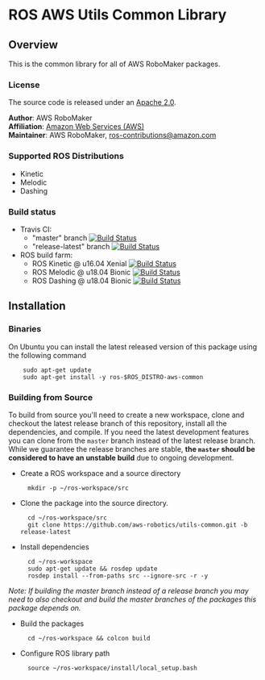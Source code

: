 # ROS AWS Utils Common Library


## Overview
This is the common library for all of AWS RoboMaker packages.

### License
The source code is released under an [Apache 2.0].

**Author**: AWS RoboMaker<br/>
**Affiliation**: [Amazon Web Services (AWS)]<br/>
**Maintainer**: AWS RoboMaker, ros-contributions@amazon.com

### Supported ROS Distributions
- Kinetic
- Melodic
- Dashing

### Build status
* Travis CI:
    * "master" branch [![Build Status](https://travis-ci.org/aws-robotics/utils-common.svg?branch=master)](https://travis-ci.org/aws-robotics/utils-common/branches)
    * "release-latest" branch [![Build Status](https://travis-ci.org/aws-robotics/utils-common.svg?branch=release-latest)](https://travis-ci.org/aws-robotics/utils-common/branches)
* ROS build farm:
    * ROS Kinetic @ u16.04 Xenial [![Build Status](http://build.ros.org/job/Kbin_uX64__aws_common__ubuntu_xenial_amd64__binary/badge/icon)](http://build.ros.org/job/Kbin_uX64__aws_common__ubuntu_xenial_amd64__binary)
    * ROS Melodic @ u18.04 Bionic [![Build Status](http://build.ros.org/job/Mbin_uB64__aws_common__ubuntu_bionic_amd64__binary/badge/icon)](http://build.ros.org/job/Mbin_uB64__aws_common__ubuntu_bionic_amd64__binary)
    * ROS Dashing @ u18.04 Bionic [![Build Status](http://build.ros2.org/job/Dbin_uB64__aws_common__ubuntu_bionic_amd64__binary/badge/icon)](http://build.ros2.org/job/Dbin_uB64__aws_common__ubuntu_bionic_amd64__binary)

## Installation

### Binaries
On Ubuntu you can install the latest released version of this package using the following command

        sudo apt-get update
        sudo apt-get install -y ros-$ROS_DISTRO-aws-common

### Building from Source

To build from source you'll need to create a new workspace, clone and checkout the latest release branch of this repository, install all the dependencies, and compile. If you need the latest development features you can clone from the `master` branch instead of the latest release branch. While we guarantee the release branches are stable, __the `master` should be considered to have an unstable build__ due to ongoing development. 

- Create a ROS workspace and a source directory

        mkdir -p ~/ros-workspace/src

- Clone the package into the source directory. 

        cd ~/ros-workspace/src
        git clone https://github.com/aws-robotics/utils-common.git -b release-latest

- Install dependencies

        cd ~/ros-workspace 
        sudo apt-get update && rosdep update
        rosdep install --from-paths src --ignore-src -r -y
        
_Note: If building the master branch instead of a release branch you may need to also checkout and build the master branches of the packages this package depends on._

- Build the packages

        cd ~/ros-workspace && colcon build

- Configure ROS library path

        source ~/ros-workspace/install/local_setup.bash


[Amazon Web Services (AWS)]: https://aws.amazon.com/
[Apache 2.0]: https://aws.amazon.com/apache-2-0/
